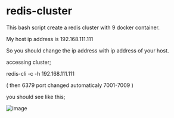 # redis-cluster

This bash script create a redis cluster with 9 docker container. 

My host ip address is 192.168.111.111

So you should change the ip address with ip address of your host.

accessing cluster;

redis-cli -c -h 192.168.111.111

( then 6379 port changed automaticaly 7001-7009 ) 


you should see like this;

![image](https://user-images.githubusercontent.com/9527118/150087632-228b113d-9a62-4341-992a-3a5170e5c2d5.png)


